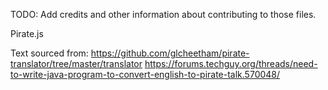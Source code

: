 TODO: Add credits and other information about contributing to those files.


Pirate.js

Text sourced from:
https://github.com/glcheetham/pirate-translator/tree/master/translator
https://forums.techguy.org/threads/need-to-write-java-program-to-convert-english-to-pirate-talk.570048/
